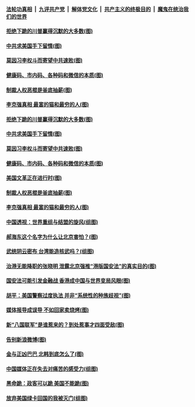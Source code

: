 ####  [法轮功真相](../../../../basic/blob/master/README.md?t=06141002) &nbsp;|&nbsp; [九评共产党](../../../../9ping.md/blob/master/README.md?t=06141002) &nbsp;|&nbsp; [解体党文化](../../../../jtdwh.md/blob/master/README.md?t=06141002)  &nbsp;|&nbsp; [共产主义的终极目的](../../../../gczydzjmd.md/blob/master/README.md?t=06141002) &nbsp;|&nbsp; [魔鬼在统治我们的世界](../../../../mgztzwmdsj.md/blob/master/README.md?t=06141002) 

#### [拒绝下跪的川普赢得沉默的大多数(图)](../pages/p4/936474.md?t=06141002) 

#### [中共求美国手下留情(图)](../pages/p4/936462.md?t=06141002) 

#### [莫因习李权斗而寄望中共速败(图)](../pages/p4/936460.md?t=06141002) 

#### [健康码、市内码、各种码和微信的本质(图)](../pages/p4/936470.md?t=06141002) 

#### [制裁人权恶棍是釜底抽薪(图)](../pages/p4/936458.md?t=06141002) 

#### [李克强真相 最富的猫和最穷的人(图)](../pages/p4/936396.md?t=06141002) 

#### [拒绝下跪的川普赢得沉默的大多数(图)](../pages/p4/936474.md?t=06141002) 

#### [中共求美国手下留情(图)](../pages/p4/936462.md?t=06141002) 

#### [莫因习李权斗而寄望中共速败(图)](../pages/p4/936460.md?t=06141002) 

#### [健康码、市内码、各种码和微信的本质(图)](../pages/p4/936470.md?t=06141002) 

#### [美国文革正在进行时(图)](../pages/p4/936444.md?t=06141002) 

#### [制裁人权恶棍是釜底抽薪(图)](../pages/p4/936458.md?t=06141002) 

#### [李克强真相 最富的猫和最穷的人(图)](../pages/p4/936396.md?t=06141002) 

#### [中国透视：世界重组与结盟的旋风(组图)](../pages/p4/936384.md?t=06141002) 

#### [郝海东这个名字为什么让北京害怕？(图)](../pages/p4/936375.md?t=06141002) 

#### [武统阴云密布 台湾能造核武吗？(组图)](../pages/p4/936368.md?t=06141002) 

#### [治港无能降职的张晓明 泄露北京强推“港版国安法”的真实目的(图)](../pages/p4/936371.md?t=06141002) 

#### [国安法可能引发金融战 香港成中国与世界变局风眼(图)](../pages/p4/936374.md?t=06141002) 

#### [胡平：美国警察过度执法 并非“系统性的种族歧视”(图)](../pages/p4/936373.md?t=06141002) 

#### [媒体报导成误导 不如回家卖烧烤(图)](../pages/p4/936256.md?t=06141002) 

#### [新“八国联军”是谁惹来的？到处惹事才四面受敌(图)](../pages/p4/936255.md?t=06141002) 

#### [告别新浪微博(图)](../pages/p4/936247.md?t=06141002) 

#### [金与正凶巴巴 北韩到底怎么了(图)](../pages/p4/936251.md?t=06141002) 

#### [中国媒体正在失去对痛苦的感受力(组图)](../pages/p4/936244.md?t=06141002) 

#### [黑命跪：政客可以跪 美国不能跪(图)](../pages/p4/936252.md?t=06141002) 

#### [放弃美国绿卡回国的我被灭门(组图)](../pages/p4/936241.md?t=06141002) 

